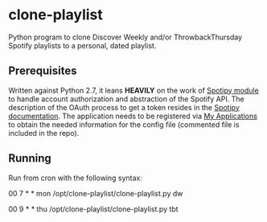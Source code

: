 # clone-playlist
Python program to clone Discover Weekly and/or ThrowbackThursday Spotify playlists to a personal, dated playlist.

## Prerequisites
Written against Python 2.7, it leans **HEAVILY** on the work of [Spotipy module](https://github.com/plamere/spotipy) to handle account authorization and abstraction of the Spotify API. The description of the OAuth process to get a token resides in the [Spotipy documentation](http://spotipy.readthedocs.org/en/latest/#authorized-requests).  The application needs to be registered via [My Applications](https://developer.spotify.com/my-applications/#!/applications) to obtain the needed information for the config file (commented file is included in the repo).


## Running
Run from cron with the following syntax:

00 7 * * mon /opt/clone-playlist/clone-playlist.py dw

00 9 * * thu /opt/clone-playlist/clone-playlist.py tbt
